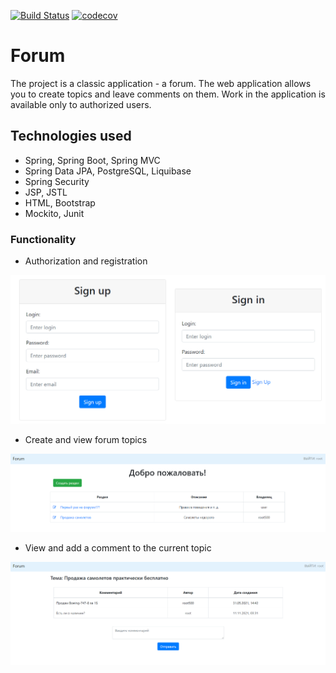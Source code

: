 [![Build Status](https://travis-ci.org/KrylovDenisK/job4j_forum.svg?branch=main)](https://travis-ci.org/KrylovDenisK/job4j_forum)
[![codecov](https://codecov.io/gh/KrylovDenisK/job4j_forum/branch/main/graph/badge.svg?token=UFUHSAX4UK)](https://codecov.io/gh/KrylovDenisK/job4j_forum)
# Forum
The project is a classic application - a forum. The web application allows you to create topics and leave comments on them. Work in the application is available only to authorized users.

## Technologies used

- Spring, Spring Boot, Spring MVC
- Spring Data JPA, PostgreSQL, Liquibase 
- Spring Security
- JSP, JSTL
- HTML, Bootstrap
- Mockito, Junit
### Functionality

- Authorization and registration

![ScreenShot](./images/111.png)

 - Create and view forum topics
 
![ScreenShot](./images/main.png)

 - View and add a comment to the current topic

![ScreenShot](./images/Comment.png)



